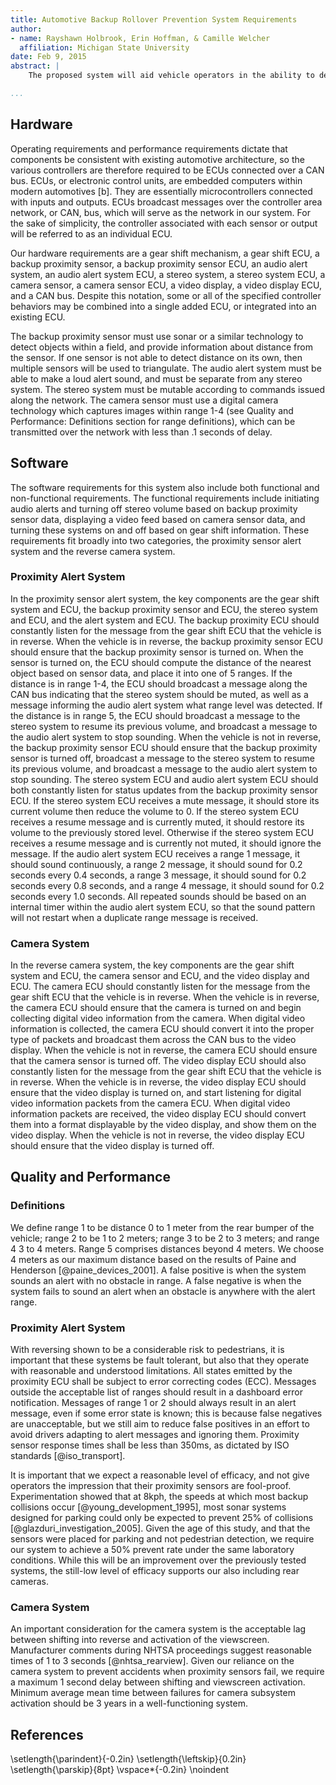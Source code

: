 ```yaml
---
title: Automotive Backup Rollover Prevention System Requirements
author: 
- name: Rayshawn Holbrook, Erin Hoffman, & Camille Welcher
  affiliation: Michigan State University
date: Feb 9, 2015
abstract: |
    The proposed system will aid vehicle operators in the ability to detect nearby objects while operating the vehicle in reverse. The field of view is dangerously limited while backing up. Thus, the risk of collision with nearby objects is dramatically increased. Such collisions can cause considerable property and liability damages. More importantly, serious injury (often death) can occur when the vehicle comes in contact with humans. This system will take advantage of sonar parking sensors for detecting the distance of nearby objects, and provide in-vehicle audio alerts that vary in intensity based on the distance between the vehicle and the closest nearby object. In addition to the detection and alert functionality, a rear facing backup camera is included to provide additional visibility into the area behind the vehicle. This video feed is displayed via a rear-view mirror monitor, for easy observation. The Backup Rollover Prevention (BRP) system will be expected to be used in "normal" low-speed driving and parking situations. It will not be expected to function during operation over 15 km/h, nor will it be installed in vehicles used for activities such as racing. We also will not expect it to be used in fleet vehicles (police or fire) where reliable close-quarters operation can be critical.

...
```


## Hardware
Operating requirements and performance requirements dictate that components be consistent with existing automotive architecture, so the various controllers are therefore required to be ECUs connected over a CAN bus.  ECUs, or electronic control units, are embedded computers within modern automotives [b].  They are essentially microcontrollers connected with inputs and outputs.  ECUs broadcast messages over the controller area network, or CAN, bus, which will serve as the network in our system.  For the sake of simplicity, the controller associated with each sensor or output will be referred to as an individual ECU.

Our hardware requirements are a gear shift mechanism, a gear shift ECU, a backup proximity sensor, a backup proximity sensor ECU, an audio alert system, an audio alert system ECU, a stereo system, a stereo system ECU, a camera sensor, a camera sensor ECU, a video display, a video display ECU, and a CAN bus.  Despite this notation, some or all of the specified controller behaviors may be combined into a single added ECU, or integrated into an existing ECU.

The backup proximity sensor must use sonar or a similar technology to detect objects within a field, and provide information about distance from the sensor.  If one sensor is not able to detect distance on its own, then multiple sensors will be used to triangulate.  The audio alert system must be able to make a loud alert sound, and must be separate from any stereo system.  The stereo system must be mutable according to commands issued along the network.  The camera sensor must use a digital camera technology which captures images within range 1-4 (see Quality and Performance: Definitions section for range definitions), which can be transmitted over the network with less than .1 seconds of delay.

## Software

The software requirements for this system also include both functional and non-functional requirements.  The functional requirements include initiating audio alerts and turning off stereo volume based on backup proximity sensor data, displaying a video feed based on camera sensor data, and turning these systems on and off  based on gear shift information.  These requirements fit broadly into two categories, the proximity sensor alert system and the reverse camera system.

### Proximity Alert System

In the proximity sensor alert system, the key components are the gear shift system and ECU, the backup proximity sensor and ECU, the stereo system and ECU, and the alert system and ECU.  The backup proximity ECU should constantly listen for the message from the gear shift ECU that the vehicle is in reverse.  When the vehicle is in reverse, the backup proximity sensor ECU should ensure that the backup proximity sensor is turned on.  When the sensor is turned on, the ECU should compute the distance of the nearest object based on sensor data, and place it into one of 5 ranges. If the distance is in range 1-4, the ECU should broadcast a message along the CAN bus indicating that the stereo system should be muted, as well as a message informing the audio alert system what range level was detected.   If the distance is in range 5, the ECU should broadcast a message to the stereo system to resume its previous volume, and broadcast a message to the audio alert system to stop sounding.  When the vehicle is not in reverse, the backup proximity sensor ECU should ensure that the backup proximity sensor is turned off, broadcast a message to the stereo system to resume its previous volume, and broadcast a message to the audio alert system to stop sounding.  The stereo system ECU and audio alert system ECU should both constantly listen for status updates from the backup proximity sensor ECU.  If the stereo system ECU receives a mute message, it should store its current volume then reduce the volume to 0.  If the stereo system ECU receives a resume message and is currently muted, it should restore its volume to the previously stored level.  Otherwise if the stereo system ECU receives a resume message and is currently not muted, it should ignore the message.   If the audio alert system ECU receives a range 1 message, it should sound continuously, a range 2 message, it should sound for 0.2 seconds every 0.4 seconds, a range 3 message, it should sound for 0.2 seconds every 0.8 seconds, and a range 4 message, it should sound for 0.2 seconds every 1.0 seconds.  All repeated sounds should be based on an internal timer within the audio alert system ECU, so that the sound pattern will not restart when a duplicate range message is received.

### Camera System

In the reverse camera system, the key components are the gear shift system and ECU, the camera sensor and ECU, and the video display and ECU.  The camera ECU should constantly listen for the message from the gear shift ECU that the vehicle is in reverse.  When the vehicle is in reverse, the camera ECU should ensure that the camera is turned on and begin collecting digital video information from the camera.  When digital video information is collected, the camera ECU should convert it into the proper type of packets and broadcast them across the CAN bus to the video display.  When the vehicle is not in reverse, the camera ECU should ensure that the camera sensor is turned off.  The video display ECU should also constantly listen for the message from the gear shift ECU that the vehicle is in reverse.  When the vehicle is in reverse, the video display ECU should ensure that the video display is turned on, and start listening for digital video information packets from the camera ECU.  When digital video information packets are received, the video display ECU should convert them into a format displayable by the video display, and show them on the video display.  When the vehicle is not in reverse, the video display ECU should ensure that the video display is turned off.

## Quality and Performance

### Definitions

We define range 1 to be distance 0 to 1 meter from the rear bumper of the vehicle; range 2 to be 1 to 2 meters; range 3 to be 2 to 3 meters; and range 4 3 to 4 meters. Range 5 comprises distances beyond 4 meters. We choose 4 meters as our maximum distance based on the results of Paine and Henderson [@paine_devices_2001]. A false positive is when the system sounds an alert with no obstacle in range. A false negative is when the system fails to sound an alert when an obstacle is anywhere with the alert range. 

### Proximity Alert System

With reversing shown to be a considerable risk to pedestrians, it is important that these systems be fault tolerant, but also that they operate with reasonable and understood limitations. All states emitted by the proximity ECU shall be subject to error correcting codes (ECC). Messages outside the acceptable list of ranges should result in a dashboard error notification. Messages of range 1 or 2 should always result in an alert message, even if some error state is known; this is because false negatives are unacceptable, but we still aim to reduce false positives in an effort to avoid drivers adapting to alert messages and ignoring them. Proximity sensor response times shall be less than 350ms, as dictated by ISO standards [@iso_transport]. 

It is important that we expect a reasonable level of efficacy, and not give operators the impression that their proximity sensors are fool-proof. Experimentation showed that at 8kph, the speeds at which most backup collisions occur [@young_development_1995], most sonar systems designed for parking could only be expected to prevent 25% of collisions [@glazduri_investigation_2005]. Given the age of this study, and that the sensors were placed for parking and not pedestrian detection, we require our system to achieve a 50% prevent rate under the same laboratory conditions. While this will be an improvement over the previously tested systems, the still-low level of efficacy supports our also including rear cameras.

### Camera System

An important consideration for the camera system is the acceptable lag between shifting into reverse and activation of the viewscreen. Manufacturer comments during NHTSA proceedings suggest reasonable times of 1 to 3 seconds [@nhtsa_rearview]. Given our reliance on the camera system to prevent accidents when proximity sensors fail, we require a maximum 1 second delay between shifting and viewscreen activation. Minimum average mean time between failures for camera subsystem activation should be 3 years in a well-functioning system. 

## References
\setlength{\parindent}{-0.2in}
\setlength{\leftskip}{0.2in}
\setlength{\parskip}{8pt}
\vspace*{-0.2in}
\noindent
